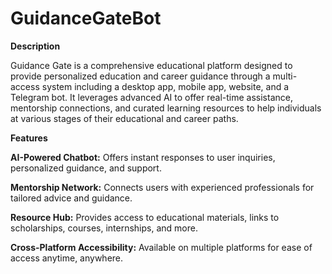 # GuidanceGateBot
**Description**

Guidance Gate is a comprehensive educational platform designed to provide personalized education and career guidance through a multi-access system including a desktop app, mobile app, website, and a Telegram bot. It leverages advanced AI to offer real-time assistance, mentorship connections, and curated learning resources to help individuals at various stages of their educational and career paths.

**Features**

**AI-Powered Chatbot:**
Offers instant responses to user inquiries, personalized guidance, and support.

**Mentorship Network:** 
Connects users with experienced professionals for tailored advice and guidance.

**Resource Hub:** 
Provides access to educational materials, links to scholarships, courses, internships, and more.

**Cross-Platform Accessibility:** 
Available on multiple platforms for ease of access anytime, anywhere.
